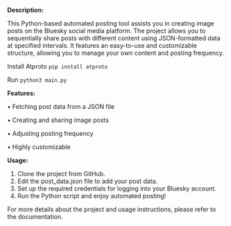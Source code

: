 **Description:**

This Python-based automated posting tool assists you in creating image posts on the Bluesky social media platform. The project allows you to sequentially share posts with different content using JSON-formatted data at specified intervals. It features an easy-to-use and customizable structure, allowing you to manage your own content and posting frequency.

Install Atproto
```pip install atproto```

Run
```python3 main.py```


**Features:**

• Fetching post data from a JSON file

• Creating and sharing image posts

• Adjusting posting frequency

• Highly customizable


**Usage:**

1. Clone the project from GitHub.
2. Edit the post_data.json file to add your post data.
3. Set up the required credentials for logging into your Bluesky account.
4. Run the Python script and enjoy automated posting!

For more details about the project and usage instructions, please refer to the documentation.
